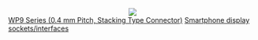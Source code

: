 <center><img src="https://ae01.alicdn.com/kf/HTB1QUVFhhWYBuNjy1zkq6xGGpXaV.jpg" /></center>

<a href="https://www.jae.com/en/connectors/series/detail/id=64347">
  WP9 Series (0.4 mm Pitch, Stacking Type Connector)</a>
  
<a href="https://mobileic.in/display-connector-2/">
  Smartphone display sockets/interfaces</a>


